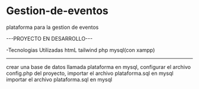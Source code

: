 # Gestion-de-eventos
plataforma para la gestion de eventos

---PROYECTO EN DESARROLLO---

-Tecnologias Utilizadas
htmL
tailwind
php
mysql(con xampp)

-----------------
crear una base de datos llamada plataforma en mysql, 
configurar el archivo config.php del proyecto,
importar el archivo plataforma.sql en mysql
importar el archivo plataforma.sql en mysql


